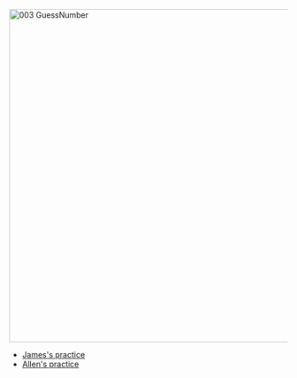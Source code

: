 
<img width="602" alt="003 GuessNumber" src="https://github.com/user-attachments/assets/dff04694-ab8d-4436-b9f0-e2dfad8807cd" />


- [James's practice](https://hdcola.github.io/BootCamp2025/jsts/003.GuessNumber/JamesG/)
- [Allen's practice](https://hdcola.github.io/BootCamp2025/jsts/003.GuessNumber/Allen/)
